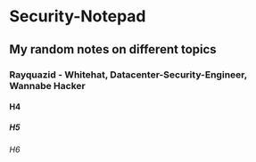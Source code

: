 # Security-Notepad
## My random notes on different topics
### Rayquazid - Whitehat, Datacenter-Security-Engineer, Wannabe Hacker
#### H4
##### H5
###### H6
